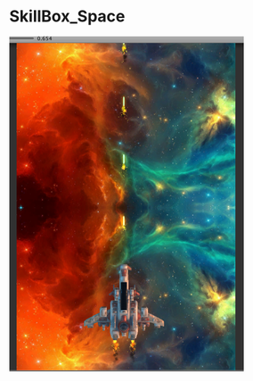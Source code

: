 # SkillBox_Space
<img src="https://github.com/olesgedz/SkillBox_Space/blob/master/imgs/screenshot1.png?raw=false"/>
